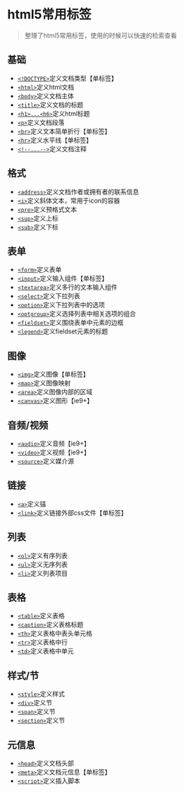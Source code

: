 # html5常用标签
> 整理了html5常用标签，使用的时候可以快速的检索查看
## 基础
- [`<!DOCTYPE>`](http://www.w3school.com.cn/tags/tag_doctype.asp)定义文档类型【单标签】
- [`<html>`](http://www.w3school.com.cn/tags/tag_html.asp)定义html文档
- [`<body>`](http://www.w3school.com.cn/tags/tag_body.asp)定义文档主体
- [`<title>`](http://www.w3school.com.cn/tags/tag_title.asp)定义文档的标题
- [`<h1>...<h6>`](http://www.w3school.com.cn/tags/tag_hn.asp)定义html标题
- [`<p>`](http://www.w3school.com.cn/tags/tag_p.asp)定义文档段落
- [`<br>`](http://www.w3school.com.cn/tags/tag_br.asp)定义文本简单折行【单标签】
- [`<hr>`](http://www.w3school.com.cn/tags/tag_hr.asp)定义水平线【单标签】
- [`<!--...-->`](http://www.w3school.com.cn/tags/tag_comment.asp)定义文档注释
## 格式
- [`<address>`](http://www.w3school.com.cn/tags/tag_address.asp)定义文档作者或拥有者的联系信息
- [`<i>`](http://www.w3school.com.cn/tags/tag_i.asp)定义斜体文本，常用于icon的容器
- [`<pre>`](http://www.w3school.com.cn/tags/tag_pre.asp)定义预格式文本
- [`<sup>`](http://www.w3school.com.cn/tags/tag_sup.asp)定义上标
- [`<sub>`](http://www.w3school.com.cn/tags/tag_sub.asp)定义下标
## 表单
- [`<form>`](http://www.w3school.com.cn/tags/tag_form.asp)定义表单
- [`<input>`](http://www.w3school.com.cn/tags/tag_input.asp)定义输入组件【单标签】
- [`<textarea>`](http://www.w3school.com.cn/tags/tag_textarea.asp)定义多行的文本输入组件
- [`<select>`](http://www.w3school.com.cn/tags/tag_select.asp)定义下拉列表
- [`<option>`](http://www.w3school.com.cn/tags/tag_option.asp)定义下拉列表中的选项
- [`<optgroup>`](http://www.w3school.com.cn/tags/tag_optgroup.asp)定义选择列表中相关选项的组合
- [`<fieldset>`](http://www.w3school.com.cn/tags/tag_fieldset.asp)定义围绕表单中元素的边框
- [`<legend>`](http://www.w3school.com.cn/tags/tag_legend.asp)定义fieldset元素的标题
## 图像
- [`<img>`](http://www.w3school.com.cn/tags/tag_img.asp)定义图像【单标签】
- [`<map>`](http://www.w3school.com.cn/tags/tag_map.asp)定义图像映射
- [`<area>`](http://www.w3school.com.cn/tags/tag_area.asp)定义图像内部的区域
- [`<canvas>`](http://www.w3school.com.cn/tags/tag_canvas.asp)定义图形【ie9+】
## 音频/视频
- [`<audio>`](http://www.w3school.com.cn/tags/tag_audio.asp)定义音频【ie9+】
- [`<video>`](http://www.w3school.com.cn/tags/tag_video.asp)定义视频【ie9+】
- [`<source>`](http://www.w3school.com.cn/tags/tag_source.asp)定义媒介源
## 链接
- [`<a>`](http://www.w3school.com.cn/tags/tag_a.asp)定义锚
- [`<link>`](http://www.w3school.com.cn/tags/tag_link.asp)定义链接外部css文件【单标签】
## 列表
- [`<ol>`](http://www.w3school.com.cn/tags/tag_ol.asp)定义有序列表
- [`<ul>`](http://www.w3school.com.cn/tags/tag_ul.asp)定义无序列表
- [`<li>`](http://www.w3school.com.cn/tags/tag_li.asp)定义列表项目
## 表格
- [`<table>`](http://www.w3school.com.cn/tags/tag_table.asp)定义表格
- [`<caption>`](http://www.w3school.com.cn/tags/tag_caption.asp)定义表格标题
- [`<th>`](http://www.w3school.com.cn/tags/tag_th.asp)定义表格中表头单元格
- [`<tr>`](http://www.w3school.com.cn/tags/tag_tr.asp)定义表格中行
- [`<td>`](http://www.w3school.com.cn/tags/tag_td.asp)定义表格中单元
## 样式/节
- [`<style>`](http://www.w3school.com.cn/tags/tag_style.asp)定义样式
- [`<div>`](http://www.w3school.com.cn/tags/tag_div.asp)定义节
- [`<span>`](http://www.w3school.com.cn/tags/tag_span.asp)定义节
- [`<section>`](http://www.w3school.com.cn/tags/tag_section.asp)定义节
## 元信息
- [`<head>`](http://www.w3school.com.cn/tags/tag_head.asp)定义文档头部
- [`<meta>`](http://www.w3school.com.cn/tags/tag_meta.asp)定义文档元信息【单标签】
- [`<script>`](http://www.w3school.com.cn/tags/tag_script.asp)定义插入脚本
